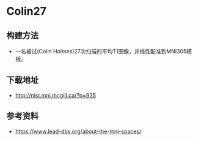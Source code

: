 # Colin27

## 构建方法

* 一名被试(Colin Holmes)27次扫描的平均T1图像，并线性配准到MNI305模板。

## 下载地址

* <http://nist.mni.mcgill.ca/?p=935>

## 参考资料

* <https://www.lead-dbs.org/about-the-mni-spaces/>
